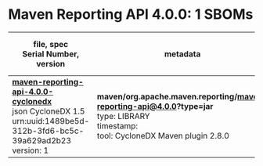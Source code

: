 Maven Reporting API 4.0.0: 1 SBOMs
=======

| file, spec<br>Serial Number, version| metadata | components<br>by type<br>- libs purl types |
| ----------------------------------- | -------- | ------------------------------------------ |
| **[maven-reporting-api-4.0.0-cyclonedx](maven/org.apache.maven.reporting/maven-reporting-api/4.0.0/maven-reporting-api-4.0.0-cyclonedx.json)**<br>json CycloneDX 1.5<br>urn:uuid:1489be5d-312b-3fd6-bc5c-39a629ad2b23<br>version: 1 | **maven/org.apache.maven.reporting/maven-reporting-api@4.0.0?type=jar**<br>type: LIBRARY<br>timestamp: <br>tool: CycloneDX Maven plugin 2.8.0 | 1<br>`library`: 1 <br>- `maven`: 1  |
